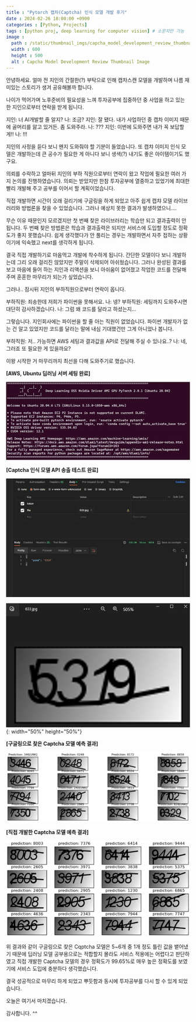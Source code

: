 ```yaml
---
title : "Pytorch 캡차(Captcha) 인식 모델 개발 후기"
date : 2024-02-26 18:00:00 +0900
categories : [Python, Projects]
tags : [python proj, deep learning for computer vision] # 소문자만 가능
image :
  path : /static/thumbnail_imgs/capcha_model_development_review_thumbnail.png # 썸네일로 사용할 이미지 링크 넣기
  width : 600
  height : 500
  alt : Capcha Model Development Review Thumbnail Image
---
```


안녕하세요.
얼마 전 지인의 간절한(?) 부탁으로 인해 캡차스캔 모델을 개발하며 나름 재미있는 스토리가 생겨 공유해볼까 합니다.

나이가 먹어가며 노후준비의 필요성을 느껴 투자공부에 집중하던 중 사업을 하고 있는 한 지인으로부터 연락을 받게 됩니다.

지인: 너 AI개발할 줄 알지?
나: 조금?
지인: 잘 됐다. 내가 사업하던 중 캡차 이미지 때문에 골머리를 앓고 있거든. 좀 도와주라.
나: ???
지인: 이번에 도와주면 내가 꼭 보답할게!!
나: !!!

지인의 사정을 듣다 보니 왠지 도와줘야 할 기분이 들었습니다. 또 캡챠 이미지 인식 모델은 개발하는데 큰 공수가 필요한 게 아니다 보니 생색(?) 내기도 좋은 아이템이기도 했구요.

의뢰를 수락하고 얼마뒤 지인의 부하 직원으로부터 연락이 왔고 작업에 필요한 여러 가지 논의를 진행하였습니다. 의뢰는 받았지만 한참 투자공부에 열중하고 있었기에 최대한 빨리 개발해 주고 공부를 이어서 할 계획이었습니다.

직접 개발하면 시간이 오래 걸리기에 구글링을 하게 되었고 아주 쉽게 캡챠 모델 라이브러리와 방법론을 찾을 수 있었습니다. 그러나 예상치 못한 결과가 발생하였으니....

무슨 이유 때문인지 모르겠지만 첫 번째 찾은 라이브러리는 학습만 되고 결과출력이 안됩니다. 두 번째 찾은 방법론은 학습과 결과출력은 되지만 서비스에 도입할 정도로 정확도가 좋지 못했습니다. 쉽게 생각했다가 안 풀리는 경우는 개발하면서 자주 접하는 상황이기에 익숙했고 next를 생각하게 됩니다.

결국 직접 개발하기로 마음먹고 개발에 착수하게 됩니다. 간단한 모델이다 보니 개발하는데 그리 오래 걸리진 않았지만 주말이 삭제되어 아쉬웠습니다.
그러나 완성된 결과를 보고 마음에 들어 하는 지인과 리액션을 보니 아쉬움이 없어졌고 작업한 코드를 전달해 주며 훈훈한 마무리가 되는가 싶었습니다.

그러나.. 잠시뒤 지인의 부하직원으로부터 연락이 옵니다.

부하직원: 죄송한데 저희가 파이썬을 못해서요.
나: 넹?
부하직원: 세팅까지 도와주시면 대단히 감사하겠습니다.
나: 그럼 왜 코드를 달라고 하셨는지...

그렇습니다. 지인회사에는 파이썬을 할 줄 아는 직원이 없었습니다.
파이썬 개발자가 없는 건 알고 있었지만 코드를 달라는 말에 내심 기대했건만 그게 아니었나 봅니다.

부하직원: 저.. 가능하면 AWS 세팅과 결과값을 API로 전달해 주실 수 있나요..?
나: 네, 그러죠 또 필요한 게 있을까요?

이왕 시작한 거 마무리까지 최선을 다해 도와주기로 했습니다.

**[AWS, Ubuntu 딥러닝 서버 세팅 완료]**

![img.png](/assets/img/post_imgs/2024-02-26-CapchaModelDevelopmentReview//img.png)

**[Captcha 인식 모델 API 송출 테스트 완료]**

![img_1.png](/assets/img/post_imgs/2024-02-26-CapchaModelDevelopmentReview//img_1.png)

![img_2.png](/assets/img/post_imgs/2024-02-26-CapchaModelDevelopmentReview//img_2.png){: width="50%" height="50%"}

**[구글링으로 찾은 Captcha 모델 예측 결과]**

![img_3.png](/assets/img/post_imgs/2024-02-26-CapchaModelDevelopmentReview//img_3.png)

**[직접 개발한 Captcha 모델 예측 결과]**

![img_4.png](/assets/img/post_imgs/2024-02-26-CapchaModelDevelopmentReview//img_4.png)

위 결과와 같이 구글링으로 찾은 Cqptcha 모델은 5~6개 중 1개 정도 틀린 값을 뱉어냈기 때문에 딥러닝 모델 공부용으로는 적합할지 몰라도 서비스 적용에는 어렵다고 판단하였고 직접 개발한 Captcha 모델의 경우 정확도가 99.65%로 매우 높은 정확도를 보였기에 서비스 도입에 충분하다 생각했습니다.

결국 성공적으로 마무리 하게 되었고 뿌듯함과 동시에 투자공부를 다시 할 수 있게 되었습니다.

오늘은 여기서 마치겠습니다.

감사합니다. ^^


